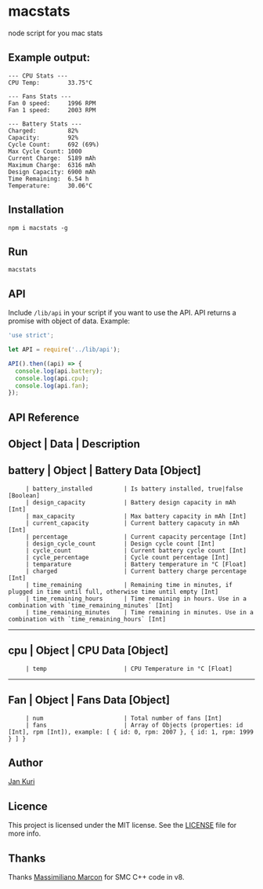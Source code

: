 # macstats
node script for you mac stats

## Example output:

```shell
--- CPU Stats ---
CPU Temp:        33.75°C

--- Fans Stats ---
Fan 0 speed:     1996 RPM
Fan 1 speed:     2003 RPM

--- Battery Stats ---
Charged:         82%
Capacity:        92%
Cycle Count:     692 (69%)
Max Cycle Count: 1000
Current Charge:  5189 mAh
Maximum Charge:  6316 mAh
Design Capacity: 6900 mAh
Time Remaining:  6.54 h
Temperature:     30.06°C
```

## Installation

```shell
npm i macstats -g
```

## Run

```shell
macstats
```

## API

Include `/lib/api` in your script if you want to use the API. API returns a promise with object of data.
Example:

````JavaScript
'use strict';

let API = require('../lib/api');

API().then((api) => {
  console.log(api.battery);
  console.log(api.cpu);
  console.log(api.fan);
});
````

## API Reference

Object   | Data                      | Description
---------------------------------------------------------------------------------------------------------------------------------
battery  | Object                    | Battery Data [Object]
---------------------------------------------------------------------------------------------------------------------------------
         | battery_installed         | Is battery installed, true|false [Boolean]
         | design_capacity           | Battery design capacity in mAh [Int]
         | max_capacity              | Max battery capacity in mAh [Int]
         | current_capacity          | Current battery capacuty in mAh [Int]
         | percentage                | Current capacity percentage [Int]
         | design_cycle_count        | Design cycle count [Int]
         | cycle_count               | Current battery cycle count [Int]
         | cycle_percentage          | Cycle count percentage [Int]
         | temparature               | Battery temperature in °C [Float]
         | charged                   | Current battery charge percentage [Int]
         | time_remaining            | Remaining time in minutes, if plugged in time until full, otherwise time until empty [Int]
         | time_remaining_hours      | Time remaining in hours. Use in a combination with `time_remaining_minutes` [Int]
         | time_remaining_minutes    | Time remaining in minutes. Use in a combination with `time_remaining_hours` [Int]
---------------------------------------------------------------------------------------------------------------------------------
cpu      | Object                    | CPU Data [Object]
---------------------------------------------------------------------------------------------------------------------------------
         | temp                      | CPU Temperature in °C [Float]
---------------------------------------------------------------------------------------------------------------------------------
Fan      | Object                    | Fans Data [Object]
---------------------------------------------------------------------------------------------------------------------------------
         | num                       | Total number of fans [Int]
         | fans                      | Array of Objects (properties: id [Int], rpm [Int]), example: [ { id: 0, rpm: 2007 }, { id: 1, rpm: 1999 } ] }

## Author

[Jan Kuri](http://www.jankuri.com)

## Licence

This project is licensed under the MIT license. See the [LICENSE](LICENSE) file for more info.

## Thanks

Thanks [Massimiliano Marcon](https://github.com/mmarcon) for SMC C++ code in v8.
